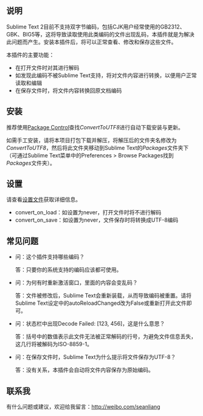 说明
------------------
Sublime Text 2目前不支持双字节编码，包括CJK用户经常使用的GB2312、GBK、BIG5等，这将导致读取使用此类编码的文件出现乱码，本插件就是为解决此问题而产生。安装本插件后，将可以正常查看、修改和保存这些文件。

本插件的主要功能：
* 在打开文件时对其进行解码
* 如发现此编码不被Sublime Text支持，将对文件内容进行转换，以便用户正常读取和编辑
* 在保存文件时，将文件内容转换回原文档编码

安装
------------------
推荐使用[Package Control](http://wbond.net/sublime_packages/package_control)查找*ConvertToUTF8*进行自动下载安装与更新。

如需手工安装，请将本项目打包下载并解压，将解压后的文件夹名修改为*ConvertToUTF8*，然后将此文件夹移动到Sublime Text的*Packages*文件夹下（可通过Sublime Text菜单中的Preferences > Browse Packages找到*Packages*文件夹）。

设置
------------------
请查看[设置文件](ConvertToUTF8.sublime-settings)获取详细信息。
* convert_on_load：如设置为never，打开文件时将不进行解码
* convert_on_save：如设置为never，文件保存时将转换成UTF-8编码

常见问题
------------------
* 问：这个插件支持哪些编码？

  答：只要你的系统支持的编码应该都可使用。

* 问：为何有时重新激活窗口，里面的内容会变乱码？

  答：文件被修改后，Sublime Text会重新装载，从而导致编码被重置。请将Sublime Text设定中的autoReloadChanged改为False或重新打开此文件即可。

* 问：状态栏中出现Decode Failed: [123, 456]，这是什么意思？

  答：括号中的数值表示此文件无法被正常解码的行号，为避免文件信息丢失，这几行将被解码为ISO-8859-1。

* 问：在保存文件时，Sublime Text为什么提示将文件保存为UTF-8？

  答：没有关系，本插件会自动将文件内容保存为原始编码。

联系我
------------------
有什么问题或建议，欢迎给我留言：http://weibo.com/seanliang
